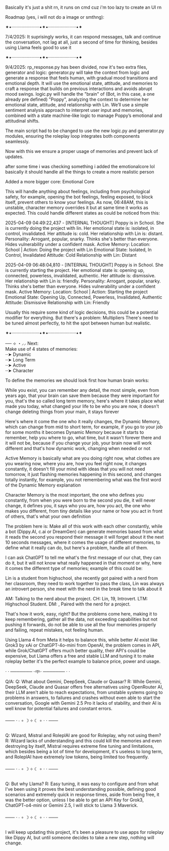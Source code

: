 Basically it's just a shit rn, it runs on cmd cuz i'm too lazy to create an UI rn

Roadmap (yes, i will not do a image or smthng):

✦•······················•✦•······················•✦

7/4/2025:
It suprisingly works, it can respond messages, talk and continue the conversation, not lag at all, just a second of time for thinking, besides using Llama feels good to use it

✦•······················•✦•······················•✦

9/4/2025:
rp_response.py has been divided, now it's two extra files, generator and logic:
generator.py will take the context from logic and generate a response that feels human, with gradual mood transitions and emotional depth. It will use the emotional state, attitude, and memories to craft a response that builds on previous interactions and avoids abrupt mood swings.
logic.py will handle the "brain" of (Bot, in this case, a one already pre defined) "Poppy", analyzing the context to determine her emotional state, attitude, and relationship with Lin. We’ll use a simple sentiment analysis approach to interpret user input and memories, combined with a state machine-like logic to manage Poppy’s emotional and attitudinal shifts.

The main script had to be changed to use the new logic.py and generator.py modules, ensuring the roleplay loop integrates both components seamlessly.

Now with this we ensure a proper usage of memories and prevent lack of updates.

after some time i was checking something i added the emotionalcore lol
basically it should handle all the things to create a more realistic person

Added a more bigger core:
Emotional Core

This will handle anything about feelings, including from psychological safety, for example, opening the bot feelings, feeling exposed, to block itself, prevent others to know your feelings.
As now, 06:48AM, this is unstable, character memory overrides it but at same time it works as expected.
This could handle different states as could be noticed from this:

2025-04-09 04:49:22,437 - [INTERNAL THOUGHT]
Poppy is in School. She is currently doing the project with lin. Her emotional state is: isolated, in control, invalidated. Her attitude is: cold. Her relationship with Lin is: distant.
Personality: Arrogant, popular, snarky. Thinks she's better than everyone. Hides vulnerability under a confident mask.
Active Memory: Location: School | Action: Doing the project with Lin
Emotional State: Isolated, In Control, Invalidated
Attitude: Cold
Relationship with Lin: Distant

2025-04-09 06:48:04,810 - [INTERNAL THOUGHT]
Poppy is in School. She is currently starting the project. Her emotional state is: opening up, connected, powerless, invalidated, authentic. Her attitude is: dismissive. Her relationship with Lin is: friendly.
Personality: Arrogant, popular, snarky. Thinks she's better than everyone. Hides vulnerability under a confident mask.
Active Memory: Location: School | Action: Starting the project
Emotional State: Opening Up, Connected, Powerless, Invalidated, Authentic
Attitude: Dismissive
Relationship with Lin: Friendly

Usually this require some kind of logic decisions, this could be a potential modifier for everything.
But there's a problem: Multipliers
There's need to be tuned almost perfectly, to hit the spot between human but realistic.


✦•······················•✦•······················•✦

── ⟢ ・⸝⸝ Next:  
Make use of 4 states of memories:  
┈➤ Dynamic  
┈➤ Long Term  
┈➤ Active  
┈➤ Character  

To define the memories we should look first how human brain works:

While you exist, you can remember any detail, the most simple, even from years ago, that your brain can save them because they were important for you, that's the so called
long term memory, here's where it takes place what made you today, what changed your life to be who you are now, it doesn't change deleting things from your main, it stays
forever

Here's where it come the one who it really changes, the Dynamic Memory, which can change from mid to short term, for example, if you go to your job for some months it becomes
Dynamic Memory because it starts to remember, help you where to go, what time, but it wasn't forever there and it will not be, because if you change your job, your brain
now will work different and that's how dynamic work, changing when needed or not

Active Memory is basically what are you doing right now, what clothes are you wearing now, where you are, how you feel right now, it changes constantly, it doesn't fill
your mind with ideas that you will not need tomorrow, it just flashing memories happening in this second, and changes totally instantly, for example, you not remembering what
was the first word of the Dynamic Memory explanation

Character Memory is the most important, the one who defines you constantly, from when you were born to the second you die, it will never change, it defines you, it says
who you are, how you act, the one who makes you different, from tiny details like your name or how you act in front of others, that's what your own definition

The problem here is:
Make all of this work with each other constantly, while a bot (Dippy.AI, c.ai or DreamGen) can generate memories based from what it reads the second you respond their message
it will forget about it the next 10 seconds messages, where it comes the usage of different memories, to define what it really can do, but here's a problem, handle all of them.

I can ask ChatGPT to tell me what's the first message of our chat, they can do it, but it will not know what really happened in that moment or why, here it comes the different
type of memories; example of this could be:

Lin is a student from highschool, she recently got paired with a nerd from her classroom, they need to work together to pass the class, Lin was always an introvert person, she
meet with the nerd in the break time to talk about it

AM: Talking to the nerd about the project. CH: Lin, 19, Introvert. LTM: Highschool Student. DM: , Paired with the nerd for a project.

That's how it work, easy, right? But the problems come here, making it to keep remembering, gather all the data, not exceeding capabilities but not pushing it forwards,
do not be able to use all the four memories properly and failing, repeat mistakes, not feeling human.

Using Llama 4 from Meta it helps to balance this, while better AI exist like Grok3 by xAi or ChatGPT-4o-mini from OpenAI, the problem comes in API, while Grok/ChatGPT offers
much better quality, their API's could be expensive, but Llama offers a free and stable LLM and tuning it to make roleplay better it's the perfect example to balance price,
power and usage.

· · ─────── ·𖥸· ─────── · ·

Q/A:
Q: What about Gemini, DeepSeek, Claude or Quasar?
R: While Gemini, DeepSeek, Claude and Quasar offers free alternatives using OpenRouter AI, their LLM aren't able to reach expectations, from unstable systems going to
problems in answers, to failures and crashes without even able to start the conversation, Google with Gemini 2.5 Pro it lacks of stability, and their AI is well know for
potential failures and constant errors.

───  ⋅ ∙ ∘ ☽ ༓ ☾ ∘ ⋅ ⋅  ───

Q: Wizard, Mistral and RoleplAI are good for Roleplay, why not using them?
R: Wizard lacks of understanding and this could kill the memories and even destroying by itself, Mistral requires extreme fine tuning and limitations, which besides being
a lot of time for development, it's useless to long term, and RoleplAI have extremely low tokens, being limited too frequently.

───  ⋅ ∙ ∘ ☽ ༓ ☾ ∘ ⋅ ⋅  ───

Q: But why Llama?
R: Easy tuning, it was easy to configure and from what I've been using it proves the best understanding possible, defining good scenarios and extremely quick in response
times, aside from being free, it was the better option, unless I be able to get an API Key for Grok3, ChatGPT-o4-mini or Gemini 2.5, I will stick to Llama 3 Maverick.

───  ⋅ ∙ ∘ ☽ ༓ ☾ ∘ ⋅ ⋅  ───

I will keep updating this project, it's been a pleasure to use apps for roleplay like Dippy AI, but until someone decides to take a new step, nothing will change.

